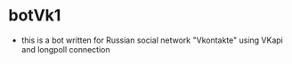 # botVk1
- this is a bot written for Russian social network "Vkontakte" using VKapi and longpoll connection

